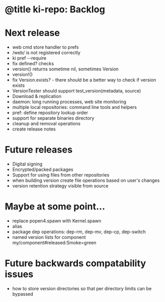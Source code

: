 # @title ki-repo: Backlog

# Next release
* web cmd store handler to prefs
* /web/ is not registered correctly
* ki pref --require
* fix defined? checks
* version() returns sometime nil, sometimes Version
* version!()
* fix Version.exists? - there should be a better way to check if version exists
* VersionTester should support test_version(metadata, source)
* Download & replication
* daemon: long running processes, web site monitoring
* multiple local repositories: command line tools and helpers
* pref: define repository lookup order
* support for separate binaries directory
* cleanup and removal operations
* create release notes

# Future releases
* Digital signing
* Encrypted/packed packages
* Support for using files from other repositories
* when building version create file operations based on user's changes
* version retention strategy visible from source

# Maybe at some point...
* replace popen4.spawn with Kernel.spawn
* alias
* package dep operations: dep-rm, dep-mv, dep-cp, dep-switch
* named version lists for component my/component#released:Smoke=green

# Future backwards compatability issues
* how to store version directories so that per directory limits can be bypassed